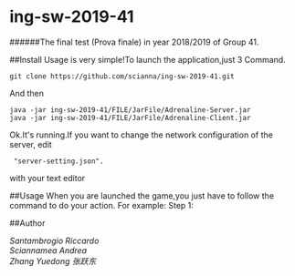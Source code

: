 # ing-sw-2019-41
######The final test (Prova finale) in year 2018/2019 of Group 41.

##Install
Usage is very simple!To launch the application,just 3 Command.

    git clone https://github.com/scianna/ing-sw-2019-41.git

And then

    java -jar ing-sw-2019-41/FILE/JarFile/Adrenaline-Server.jar
    java -jar ing-sw-2019-41/FILE/JarFile/Adrenaline-Client.jar

Ok.It's running.If you want to change the network configuration of the server,
edit

     "server-setting.json".

with your text editor

##Usage
When you are launched the game,you just have to follow the command to do your action.
For example:
Step 1:

##Author

_Santambrogio Riccardo_  
_Sciannamea Andrea_   
_Zhang Yuedong 张跃东_

